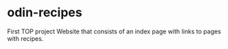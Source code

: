 # odin-recipes
First TOP project
Website that consists of an index page with links to pages with recipes.